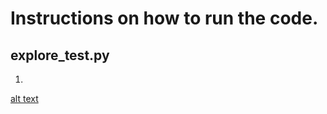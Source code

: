 # Instructions on how to run the code.


## explore_test.py
1. 

[alt text](/Users/chadleonard/Repos/DAT3/DAT3_students/DAT3-students/chad/project/RawAndFFTWPlot.png "Logo Title Text 1")
